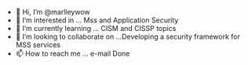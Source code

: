 - 👋 Hi, I’m @marlleywow
- 👀 I’m interested in ... Mss and Application Security
- 🌱 I’m currently learning ... CISM and CISSP topics
- 💞️ I’m looking to collaborate on ...Developing a security framework for MSS services
- 📫 How to reach me ... e-mail
Done
<!---
marlleywow/marlleywow is a ✨ special ✨ repository because its `README.md` (this file) appears on your GitHub profile.
You can click the Preview link to take a look at your changes.
--->
